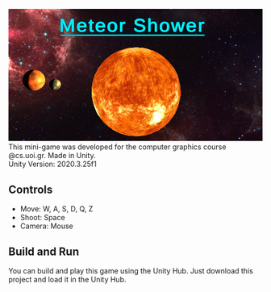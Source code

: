 ![MeteorShower](https://github.com/PetrosKarampas/MeteorShower/blob/main/Assets/Images/MeteorShower.png)
This mini-game was developed for the computer graphics course @cs.uoi.gr. Made in Unity.<br />
Unity Version: 2020.3.25f1
## Controls
- Move: W, A, S, D, Q, Z
- Shoot: Space
- Camera: Mouse
## Build and Run
You can build and play this game using the Unity Hub.
Just download this project and load it in the Unity Hub. 
